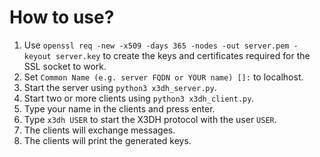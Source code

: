 # How to use?

1. Use `openssl req -new -x509 -days 365 -nodes -out server.pem -keyout server.key` to create the keys and certificates required for the SSL socket to work.
2. Set `Common Name (e.g. server FQDN or YOUR name) []:` to localhost.
3. Start the server using `python3 x3dh_server.py`.
4. Start two or more clients using `python3 x3dh_client.py`.
5. Type your name in the clients and press enter.
6. Type `x3dh USER` to start the X3DH protocol with the user `USER`.
7. The clients will exchange messages.
8. The clients will print the generated keys.